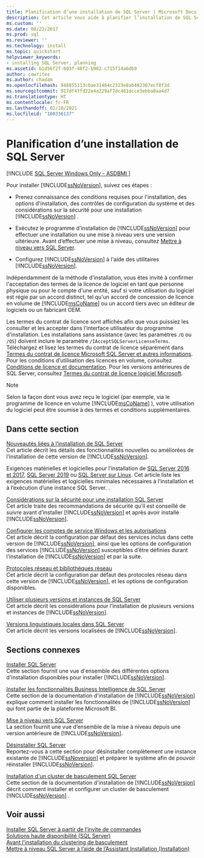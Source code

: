 ```yaml
---
title: Planification d’une installation de SQL Server | Microsoft Docs
description: Cet article vous aide à planifier l’installation de SQL Server. Elle contient des liens vers les ressources nécessaires à l’installation de SQL Server.
ms.custom: ''
ms.date: 08/23/2017
ms.prod: sql
ms.reviewer: ''
ms.technology: install
ms.topic: quickstart
helpviewer_keywords:
- installing SQL Server, planning
ms.assetid: b1d56f2f-603f-48f2-b902-c715f14a6db9
author: cawrites
ms.author: chadam
ms.openlocfilehash: 948855113c0ae31484c2323e8ab482307ecf8f3d
ms.sourcegitcommit: 917df4ffd22e4a229af7dc481dcce3ebba0aa4d7
ms.translationtype: HT
ms.contentlocale: fr-FR
ms.lasthandoff: 02/10/2021
ms.locfileid: "100336137"
---
```

# <a name="planning-a-sql-server-installation"></a>Planification d’une installation de SQL Server
[!INCLUDE [SQL Server Windows Only - ASDBMI ](../../includes/applies-to-version/sql-windows-only-asdbmi.md)]

  Pour installer [!INCLUDE[ssNoVersion](../../includes/ssnoversion-md.md)], suivez ces étapes :  
  
-   Prenez connaissance des conditions requises pour l'installation, des options d'installation, des contrôles de configuration du système et des considérations sur la sécurité pour une installation [!INCLUDE[ssNoVersion](../../includes/ssnoversion-md.md)] .  
  
-   Exécutez le programme d'installation de [!INCLUDE[ssNoVersion](../../includes/ssnoversion-md.md)] pour effectuer une installation ou une mise à niveau vers une version ultérieure. Avant d’effectuer une mise à niveau, consultez [Mettre à niveau vers SQL Server](../../database-engine/install-windows/upgrade-sql-server.md).  
  
-   Configurez [!INCLUDE[ssNoVersion](../../includes/ssnoversion-md.md)] à l'aide des utilitaires [!INCLUDE[ssNoVersion](../../includes/ssnoversion-md.md)].  
  
 Indépendamment de la méthode d'installation, vous êtes invité à confirmer l'acceptation des termes de la licence de logiciel en tant que personne physique ou pour le compte d'une entité, sauf si votre utilisation du logiciel est régie par un accord distinct, tel qu'un accord de concession de licence en volume de [!INCLUDE[msCoName](../../includes/msconame-md.md)] ou un accord tiers avec un éditeur de logiciels ou un fabricant OEM.  
  
 Les termes du contrat de licence sont affichés afin que vous puissiez les consulter et les accepter dans l'interface utilisateur du programme d'installation. Les installations sans assistance (avec les paramètres `/Q` ou `/QS`) doivent inclure le paramètre `/IAcceptSQLServerLicenseTerms`. Téléchargez et lisez les termes du contrat de licence séparément dans [Termes du contrat de licence Microsoft SQL Server et autres informations](https://www.microsoft.com/Licensing/product-licensing/sql-server.aspx). Pour les conditions d’utilisation des licences en volume, consultez [Conditions de licence et documentation](https://www.microsoftvolumelicensing.com/DocumentSearch.aspx?Mode=3&DocumentTypeId=53). Pour les versions antérieures de SQL Server, consultez [Termes du contrat de licence logiciel Microsoft](https://go.microsoft.com/fwlink/?LinkID=148209).  
  
> [!NOTE]  
>  Selon la façon dont vous avez reçu le logiciel (par exemple, via le programme de licence en volume [!INCLUDE[msCoName](../../includes/msconame-md.md)] ), votre utilisation du logiciel peut être soumise à des termes et conditions supplémentaires.  
  
## <a name="in-this-section"></a>Dans cette section  
 [Nouveautés liées à l’installation de SQL Server](../../sql-server/install/what-s-new-in-sql-server-installation.md)  
 Cet article décrit les détails des fonctionnalités nouvelles ou améliorées de l’installation de cette version de [!INCLUDE[ssNoVersion](../../includes/ssnoversion-md.md)].  
  
 Exigences matérielles et logicielles pour l’installation de [SQL Server 2016 et 2017](../../sql-server/install/hardware-and-software-requirements-for-installing-sql-server.md), [SQL Server 2019](../../sql-server/install/hardware-and-software-requirements-for-installing-sql-server.md) ou [SQL Server sur Linux](../../linux/sql-server-linux-setup.md). Cet article liste les exigences matérielles et logicielles minimales nécessaires à l’installation et à l’exécution d’une instance SQL Server. .  
  
 [Considérations sur la sécurité pour une installation SQL Server](../../sql-server/install/security-considerations-for-a-sql-server-installation.md)  
 Cet article traite des recommandations de sécurité qu’il est conseillé de suivre avant d’installer [!INCLUDE[ssNoVersion](../../includes/ssnoversion-md.md)] et après avoir installé [!INCLUDE[ssNoVersion](../../includes/ssnoversion-md.md)].  
  
 [Configurer les comptes de service Windows et les autorisations](../../database-engine/configure-windows/configure-windows-service-accounts-and-permissions.md)  
 Cet article décrit la configuration par défaut des services inclus dans cette version de [!INCLUDE[ssNoVersion](../../includes/ssnoversion-md.md)], ainsi que les options de configuration des services [!INCLUDE[ssNoVersion](../../includes/ssnoversion-md.md)] susceptibles d’être définies durant l’installation de [!INCLUDE[ssNoVersion](../../includes/ssnoversion-md.md)] et par la suite.  
  
 [Protocoles réseau et bibliothèques réseau](../../sql-server/install/network-protocols-and-network-libraries.md)  
 Cet article décrit la configuration par défaut des protocoles réseau dans cette version de [!INCLUDE[ssNoVersion](../../includes/ssnoversion-md.md)], et les options de configuration disponibles.  
  
 [Utiliser plusieurs versions et instances de SQL Server](../../sql-server/install/work-with-multiple-versions-and-instances-of-sql-server.md)  
 Cet article décrit les considérations pour l’installation de plusieurs versions et instances de [!INCLUDE[ssNoVersion](../../includes/ssnoversion-md.md)].  
  
 [Versions linguistiques locales dans SQL Server](../../sql-server/install/local-language-versions-in-sql-server.md)  
 Cet article décrit les versions localisées de [!INCLUDE[ssNoVersion](../../includes/ssnoversion-md.md)].  
  
## <a name="related-sections"></a>Sections connexes  
 [Installer SQL Server](../../database-engine/install-windows/install-sql-server.md)  
 Cette section fournit une vue d'ensemble des différentes options d'installation disponibles pour installer [!INCLUDE[ssNoVersion](../../includes/ssnoversion-md.md)].  
  
 [Installer les fonctionnalités Business Intelligence de SQL Server](../../sql-server/install/install-sql-server-business-intelligence-features.md)  
 Cette section de la documentation d'installation de [!INCLUDE[ssNoVersion](../../includes/ssnoversion-md.md)] explique comment installer les fonctionnalités de [!INCLUDE[ssNoVersion](../../includes/ssnoversion-md.md)] qui font partie de la plateforme Microsoft BI.  
  
 [Mise à niveau vers SQL Server](../../database-engine/install-windows/upgrade-sql-server.md)  
 La section fournit une vue d’ensemble de la mise à niveau depuis une version antérieure de [!INCLUDE[ssNoVersion](../../includes/ssnoversion-md.md)].  
  
 [Désinstaller SQL Server](../../sql-server/install/uninstall-sql-server.md)  
 Reportez-vous à cette section pour désinstaller complètement une instance existante de [!INCLUDE[ssNoversion](../../includes/ssnoversion-md.md)] et préparer le système afin de pouvoir réinstaller [!INCLUDE[ssNoVersion](../../includes/ssnoversion-md.md)].  
  
 [Installation d'un cluster de basculement SQL Server](../../sql-server/failover-clusters/install/sql-server-failover-cluster-installation.md)  
 Cette section de la documentation d'installation de [!INCLUDE[ssNoVersion](../../includes/ssnoversion-md.md)] décrit comment installer et configurer un cluster de basculement [!INCLUDE[ssNoVersion](../../includes/ssnoversion-md.md)] .  
  
## <a name="see-also"></a>Voir aussi  
 [Installer SQL Server à partir de l’invite de commandes](../../database-engine/install-windows/install-sql-server-from-the-command-prompt.md)   
 [Solutions haute disponibilité &#40;SQL Server&#41;](../../database-engine/sql-server-business-continuity-dr.md)   
 [Avant l'installation du clustering de basculement](../../sql-server/failover-clusters/install/before-installing-failover-clustering.md)   
 [Mettre à niveau SQL Server à l’aide de l’Assistant Installation &#40;Installation&#41;](../../database-engine/install-windows/upgrade-sql-server-using-the-installation-wizard-setup.md)